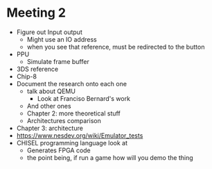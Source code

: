 # Meeting 2
- Figure out Input output
	- Might use an IO address
	- when you see that reference, must be redirected to the button
- PPU
	- Simulate frame buffer
- 3DS reference
- Chip-8 
- Document the research onto each one
	- talk about QEMU 
		- Look at Franciso Bernard's work
	- And other ones
	- Chapter 2: more theoretical stuff
	- Architectures comparison
- Chapter 3: architecture
- https://www.nesdev.org/wiki/Emulator_tests
- CHISEL programming language look at
	- Generates FPGA code
	- the point being, if run a game how will you demo the thing

